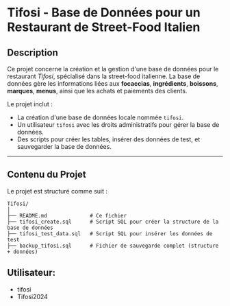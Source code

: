 # Tifosi - Base de Données pour un Restaurant de Street-Food Italien

## Description

Ce projet concerne la création et la gestion d'une base de données pour le restaurant *Tifosi*, spécialisé dans la street-food italienne. La base de données gère les informations liées aux **focaccias**, **ingrédients**, **boissons**, **marques**, **menus**, ainsi que les achats et paiements des clients.

Le projet inclut :
- La création d'une base de données locale nommée `tifosi`.
- Un utilisateur `tifosi` avec les droits administratifs pour gérer la base de données.
- Des scripts pour créer les tables, insérer des données de test, et sauvegarder la base de données.

---

## Contenu du Projet

Le projet est structuré comme suit :

```
Tifosi/
│
├── README.md              # Ce fichier
├── tifosi_create.sql      # Script SQL pour créer la structure de la base de données
├── tifosi_test_data.sql   # Script SQL pour insérer les données de test
├── backup_tifosi.sql      # Fichier de sauvegarde complet (structure + données)

```

## Utilisateur:
- tifosi
- Tifosi2024
